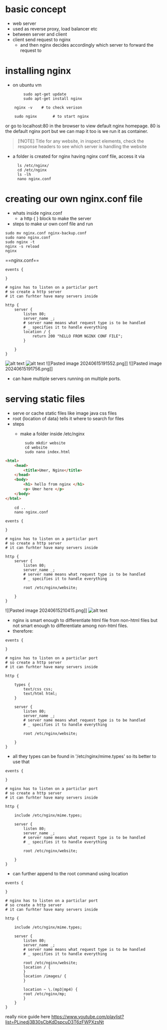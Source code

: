 # basic concept
- web server
- used as reverse proxy, load balancer etc
- between server and client
- client send request to nginx
	- and then nginx decides accordingly which server to forward the request to

# installing nginx
- on ubuntu vm

```
		sudo apt-get update
		sudo apt-get install nginx
```

		nginx -v    # to check verison
		
		sudo nginx       # to start nginx
		
or go to localhost:80 in the browser to view default nginx homepage. 80 is the default nginx port but we can map it too is we run it as container. 
	
> [!NOTE] Title
> for any website, in inspect elements, check the response headers to see which server is handling the website

- a folder is created for nginx having nginx conf file, access it via

		ls /etc/nginx/
		cd /etc/nginx
		ls -lh
		nano nginx.conf
		
# creating our own nginx.conf file	

- whats inside nginx.conf
	- a http { } block to make the server
- steps to make ur own conf file and run

```
sudo mv nginx.conf nginx-backup.conf
sudo nano nginx.conf
sudo nginx -t 
nginx -s reload
nginx
```

==nginx.conf==
```configfile
events {

}

# nginx has to listen on a particlar port 
# so create a http server
# it can furhter have many servers inside

http {
	server {
		listen 80;
		server_name _;   
		# server name means what request type is to be handled  
		# _ specifies it to handle everything
		location / {
			return 200 "hELLO FROM NGINX CONF FILE";
		}
		
	}
}

```


![alt text](https://github.com/umergit24/nginx/blob/master/Pasted%20image%2020240615191552.png)
![alt text](https://github.com/umergit24/nginx/blob/master/Pasted%20image%2020240615191756.png)
![[Pasted image 20240615191552.png]]
![[Pasted image 20240615191756.png]]

- can have multiple servers running on multiple ports.



# serving static files
- serve or cache static files like image java css files
- root {location of data} tells it where to search for files
- steps
	- make a folder inside /etc/nginx
	
			sudo mkdir website
			cd website
			sudo nano index.html
```html (index.html)
<html>
	<head>
	    <title>Umer, Nginx</title>
	</head>
	<body>
	    <h1> hello from nginx </h1>
	    <p> Umer here </p>
	</body>
</html>

```
		cd ..
		nano nginx.conf
```config-file
events {

}

# nginx has to listen on a particlar port 
# so create a http server
# it can furhter have many servers inside

http {
	server {
		listen 80;
		server_name _;   
		# server name means what request type is to be handled  
		# _ specifies it to handle everything
		
		root /etc/nginx/website;
		
	}
}
```


![[Pasted image 20240615210415.png]]
![alt text](https://github.com/umergit24/nginx/blob/master/Pasted%20image%2020240615210415.png)

- nginx is smart enough to differentiate html file from non-html files but not smart enough to differentiate among non-html files.
- therefore:
```config-file
events {

}

# nginx has to listen on a particlar port 
# so create a http server
# it can furhter have many servers inside

http {

	types {
		text/css css;
		text/html html;
	}
	
	server {
		listen 80;
		server_name _;   
		# server name means what request type is to be handled  
		# _ specifies it to handle everything
		
		root /etc/nginx/website;
		
	}
}
```


- all they types can be found in '/etc/nginx/mime.types' so its better to use that
```
events {

}

# nginx has to listen on a particlar port 
# so create a http server
# it can furhter have many servers inside

http {

	include /etc/nginx/mime.types;
	
	server {
		listen 80;
		server_name _;   
		# server name means what request type is to be handled  
		# _ specifies it to handle everything
		
		root /etc/nginx/website;
		
	}
}
```

- can further append to the root command using location
```
events {

}

# nginx has to listen on a particlar port 
# so create a http server
# it can furhter have many servers inside

http {

	include /etc/nginx/mime.types;
	
	server {
		listen 80;
		server_name _;   
		# server name means what request type is to be handled  
		# _ specifies it to handle everything
		
		root /etc/nginx/website;
		location / {
		}
		location /images/ {
		}		
		
		location ~ \.(mp3|mp4) {
        root /etc/nginx/mp;
	    }
	}
}
```



really nice guide here
https://www.youtube.com/playlist?list=PLinedj3B30sCbKdDspcuD3T6zFWPXzsNt